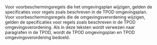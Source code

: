 Voor voorbeschermingsregels die het omgevingsplan wijzigen, gelden de specificaties voor regels zoals beschreven in de TPOD omgevingsplan. Voor voorbeschermingsregels die de omgevingsverordening wijzigen, gelden de specificaties voor regels zoals beschreven in de TPOD omgevingsverordening. Als in deze teksten wordt verwezen naar paragrafen in de TPOD, wordt de TPOD omgevingsplan en TPOD omgevingsverordening bedoeld.
